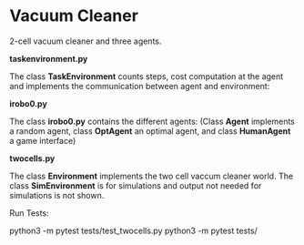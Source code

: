 # Vacuum Cleaner

2-cell vacuum cleaner and three agents.

**taskenvironment.py**

The class **TaskEnvironment** 
counts steps, cost computation at the agent
and implements the communication between 
agent and environment:

**irobo0.py**

The class **irobo0.py** contains the different agents:
(Class **Agent** implements a random agent, 
class **OptAgent** an optimal agent, and
class **HumanAgent** a game interface)

**twocells.py** 

The class **Environment**
implements the two cell vaccum cleaner world.
The class **SimEnvironment** is for simulations and 
output not needed for simulations is not shown.


Run Tests:

   python3 -m pytest tests/test_twocells.py
   python3 -m pytest tests/


